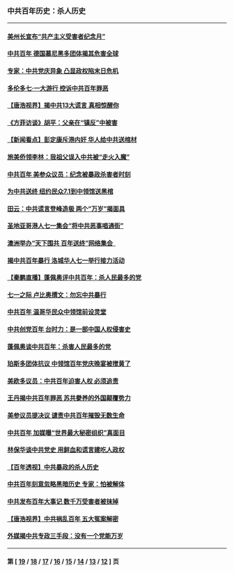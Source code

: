 ### 中共百年历史：杀人历史
---
#### [美州长宣布“共产主义受害者纪念月”](../../pages/nf1176106/n13074024.md?07080430) 
#### [中共百年 德国慕尼黑多团体揭其危害全球](../../pages/nf1176106/n13068873.md?07080430) 
#### [专家：中共党庆异象 凸显政权陷末日危机](../../pages/nf1176106/n13067084.md?07080430) 
#### [多伦多七·一大游行 控诉中共百年罪恶](../../pages/nf1176106/n13062043.md?07080430) 
#### [【唐浩视界】揭中共13大谎言 真相惊醒你](../../pages/nf1176106/n13065208.md?07080430) 
#### [《方菲访谈》胡平：父亲在“镇反”中被害](../../pages/nf1176106/n13064114.md?07080430) 
#### [【新闻看点】彭定康斥港内奸 华人给中共送棺材](../../pages/nf1176106/n13064230.md?07080430) 
#### [旅美侨领李林：我祖父误入中共被“走火入魔”](../../pages/nf1176106/n13062777.md?07080430) 
#### [中共百年 美参众议员：纪念被暴政杀害者时刻](../../pages/nf1176106/n13063735.md?07080430) 
#### [为中共送终 纽约民众7.1到中领馆送黑棺](../../pages/nf1176106/n13062573.md?07080430) 
#### [田云：中共谎言登峰造极 两个“万岁”揭面具](../../pages/nf1176106/n13062013.md?07080430) 
#### [圣地亚哥港人七一集会“将中共恶事唱通街”](../../pages/nf1176106/n13062681.md?07080430) 
#### [澳洲举办“天下围共 百年送终”网络集会  ](../../pages/nf1176106/n13054366.md?07080430) 
#### [揭中共百年暴行 洛城华人七一举行接力活动](../../pages/nf1176106/n13061979.md?07080430) 
#### [【秦鹏直播】蓬佩奥评中共百年：杀人民最多的党](../../pages/nf1176106/n13061736.md?07080430) 
#### [七一之际 卢比奥撰文：勿忘中共暴行](../../pages/nf1176106/n13061044.md?07080430) 
#### [中共百年 温哥华民众中领馆前设灵堂](../../pages/nf1176106/n13061399.md?07080430) 
#### [中共创党百年 台时力：是一部中国人权侵害史](../../pages/nf1176106/n13060687.md?07080430) 
#### [蓬佩奥谈中共百年：杀害人民最多的党](../../pages/nf1176106/n13061271.md?07080430) 
#### [珀斯多团体抗议 中领馆百年党庆晚宴被搅黄了](../../pages/nf1176106/n13061220.md?07080430) 
#### [美欧多议员：中共百年迫害人权 必须追责](../../pages/nf1176106/n13061062.md?07080430) 
#### [王丹揭中共百年罪恶 苏共豢养的外国颠覆势力](../../pages/nf1176106/n13060640.md?07080430) 
#### [美参议员提决议 谴责中共百年摧毁无数生命](../../pages/nf1176106/n13060723.md?07080430) 
#### [中共百年 加媒曝“世界最大秘密组织”真面目](../../pages/nf1176106/n13059116.md?07080430) 
#### [林保华谈中共党史 用鲜血和谎言建吃人政权](../../pages/nf1176106/n13057905.md?07080430) 
#### [【百年透视】中共暴政的杀人历史](../../pages/nf1176106/n13051791.md?07080430) 
#### [中共百年刻意忽略黑暗历史 专家：怕被解体](../../pages/nf1176106/n13056056.md?07080430) 
#### [中共发布百年大事记 数千万受害者被抹掉](../../pages/nf1176106/n13056042.md?07080430) 
#### [【唐浩视界】中共祸乱百年 五大冤案解密](../../pages/nf1176106/n13055714.md?07080430) 
#### [外媒揭中共专政三手段：没有一个党能万岁](../../pages/nf1176106/n13049352.md?07080430) 

---
#### 第 [ [19](./19.md?07080430) / [18](./18.md?07080430) / [17](./17.md?07080430) / [16](./16.md?07080430) / [15](./15.md?07080430) / [14](./14.md?07080430) / [13](./13.md?07080430) / [12](./12.md?07080430) ] 页
